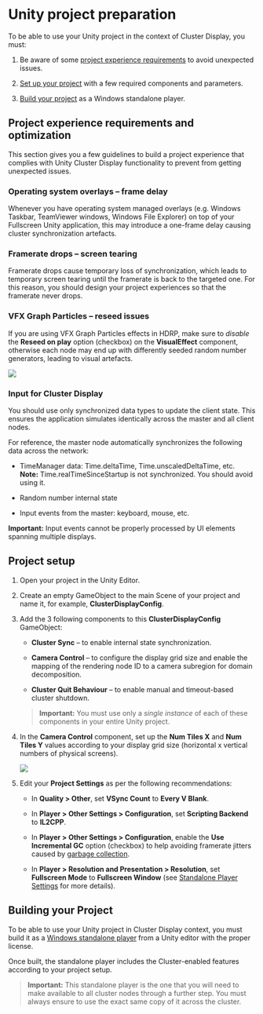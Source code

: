 # Unity project preparation

To be able to use your Unity project in the context of Cluster Display, you must:

1.  Be aware of some [project experience requirements](#project-experience-requirements-and-optimization) to avoid unexpected issues.

2.  [Set up your project](#project-setup) with a few required components and parameters.

3.  [Build your project](#building-your-project) as a Windows standalone player.

## Project experience requirements and optimization

This section gives you a few guidelines to build a project experience that complies with Unity Cluster Display functionality to prevent from getting unexpected issues.

### Operating system overlays – frame delay

Whenever you have operating system managed overlays (e.g. Windows Taskbar, TeamViewer windows, Windows File Explorer) on top of your Fullscreen Unity application, this may introduce a one-frame delay causing cluster synchronization artefacts.

### Framerate drops – screen tearing

Framerate drops cause temporary loss of synchronization, which leads to temporary screen tearing until the framerate is back to the targeted one. For this reason, you should design your project experiences so that the framerate never drops.

### VFX Graph Particles – reseed issues

If you are using VFX Graph Particles effects in HDRP, make sure to *disable* the **Reseed on play** option (checkbox) on the **VisualEffect** component, otherwise each node may end up with differently seeded random number generators, leading to visual artefacts.

![](images/component-visual-effect.png)

### Input for Cluster Display

You should use only synchronized data types to update the client state. This ensures the application simulates identically across the master and all client nodes.

For reference, the master node automatically synchronizes the following data across the network:

-   TimeManager data: Time.deltaTime, Time.unscaledDeltaTime, etc.
    <br />**Note:** Time.realTimeSinceStartup is not synchronized. You should avoid using it.

-   Random number internal state

-   Input events from the master: keyboard, mouse, etc.

**Important:** Input events cannot be properly processed by UI elements spanning multiple displays.

## Project setup

1.  Open your project in the Unity Editor.

2.  Create an empty GameObject to the main Scene of your project and name it, for example, **ClusterDisplayConfig**.

3.  Add the 3 following components to this **ClusterDisplayConfig** GameObject:

    -  **Cluster Sync** – to enable internal state synchronization.

    -  **Camera Control** – to configure the display grid size and enable the mapping of the rendering node ID to a camera subregion for domain decomposition.

    -  **Cluster Quit Behaviour** – to enable manual and timeout-based cluster shutdown.

    >**Important:** You must use only a *single instance* of each of these components in your entire Unity project.

1.  In the **Camera Control** component, set up the **Num Tiles X** and **Num Tiles Y** values according to your display grid size (horizontal x vertical numbers of physical screens).

    ![](images/component-camera-control.png)

2.  Edit your **Project Settings** as per the following recommendations:

    -  In **Quality > Other**, set **VSync Count** to **Every V Blank**.

    -  In **Player > Other Settings > Configuration**, set **Scripting Backend** to **IL2CPP**.

    -  In **Player > Other Settings > Configuration**, enable the **Use Incremental GC** option (checkbox) to help avoiding framerate jitters caused by [garbage collection](https://blogs.unity3d.com/2018/11/26/feature-preview-incremental-garbage-collection/).

    -  In **Player > Resolution and Presentation > Resolution**, set **Fullscreen Mode** to **Fullscreen Window** (see [Standalone Player Settings](https://docs.unity3d.com/Manual/class-PlayerSettingsStandalone.html) for more details).

## Building your Project

To be able to use your Unity project in Cluster Display context, you must build it as a [Windows standalone player](https://docs.unity3d.com/Manual/BuildSettingsStandalone.html) from a Unity editor with the proper license.

Once built, the standalone player includes the Cluster-enabled features according to your project setup.

> **Important:** This standalone player is the one that you will need to make available to all cluster nodes through a further step. You must always ensure to use the exact same copy of it across the cluster.
